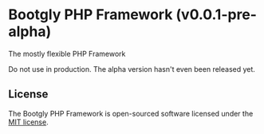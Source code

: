 # Bootgly PHP Framework (v0.0.1-pre-alpha)
The mostly flexible PHP Framework

Do not use in production.
The alpha version hasn't even been released yet.

## License

The Bootgly PHP Framework is open-sourced software licensed under the [MIT license](https://opensource.org/licenses/MIT).
